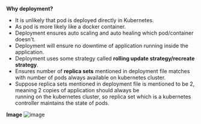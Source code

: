 **Why deployment?**
- It is unlikely that pod is deployed directly in Kubernetes.
- As pod is more likely like a docker container.
- Deployment ensures auto scaling and auto healing which pod/container doesn't.
- Deployment will ensure no downtime of application running inside the application.
- Deployment uses some strategy called **rolling update strategy/recreate strategy**.
- Ensures number of **replica sets** mentioned in deployment file matches with number of pods always available on kubernetes cluster.
- Suppose replica sets mentioned in deployment file is mentioned to be 2, meaning 2 copies of application should always be  
  running on the kubernetes cluster, so replica set which is a kubernetes controller maintains the state of pods.

**Image**
![image](https://github.com/prachikapoor3009/kubernetes/assets/66333390/c9abc4d8-5a32-4f7b-a103-dd62ee2e3262)




